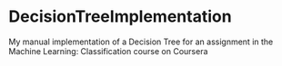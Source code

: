 # DecisionTreeImplementation
My manual implementation of a Decision Tree for an assignment in the Machine Learning: Classification course on Coursera
